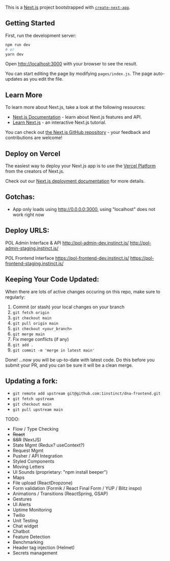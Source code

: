 This is a [Next.js](https://nextjs.org/) project bootstrapped with [`create-next-app`](https://github.com/vercel/next.js/tree/canary/packages/create-next-app).

## Getting Started

First, run the development server:

```bash
npm run dev
# or
yarn dev
```

Open [http://localhost:3000](http://localhost:3000) with your browser to see the result.

You can start editing the page by modifying `pages/index.js`. The page auto-updates as you edit the file.

## Learn More

To learn more about Next.js, take a look at the following resources:

- [Next.js Documentation](https://nextjs.org/docs) - learn about Next.js features and API.
- [Learn Next.js](https://nextjs.org/learn) - an interactive Next.js tutorial.

You can check out [the Next.js GitHub repository](https://github.com/vercel/next.js/) - your feedback and contributions are welcome!

## Deploy on Vercel

The easiest way to deploy your Next.js app is to use the [Vercel Platform](https://vercel.com/import?utm_medium=default-template&filter=next.js&utm_source=create-next-app&utm_campaign=create-next-app-readme) from the creators of Next.js.

Check out our [Next.js deployment documentation](https://nextjs.org/docs/deployment) for more details.

## Gotchas:

- App only loads using http://0.0.0.0:3000, using "localhost" does not work right now

## Deploy URLS:

POL Admin Interface & API
http://pol-admin-dev.instinct.is/
http://pol-admin-staging.instinct.is/

POL Frontend Interface
https://pol-frontend-dev.instinct.is/
https://pol-frontend-staging.instinct.is/


## Keeping Your Code Updated:

When there are lots of active changes occuring on this repo, make sure to regularly:

1. Commit (or stash) your local changes on your branch
1. `git fetch origin`
1. `git checkout main`
1. `git pull origin main`
1. `git checkout <your_branch>`
1. `git merge main`
1. Fix merge conflicts (if any)
1. `git add .`
1. `git commit -m 'merge in latest main'`

Done!
…now you will be up-to-date with latest code. Do this before you submit your PR, and you can be sure it will be a clean merge.
## Updating a fork:

- `git remote add upstream git@github.com:1instinct/dna-frontend.git`
- `git fetch upstream`
- `git checkout main`
- `git pull upstream main`

TODO:

- Flow / Type Checking
- ~~React~~
- ~~SSR~~ (NextJS)
- State Mgmt (Redux? useContext?)
- Request Mgmt
- Pusher / API Integration
- Styled Components
- Moving Letters
- UI Sounds (proprietary: "npm install beeper")
- Maps
- File upload (ReactDropzone)
- Form validation (Formik / React Final Form / YUP / Blitz inspo)
- Animations / Transitions (ReactSpring, GSAP)
- Gestures
- UI Alerts
- Uptime Monitoring
- Twilio
- Unit Testing
- Chat widget
- Chatbot
- Feature Detection
- Benchmarking
- Header tag injection (Helmet)
- Secrets management
